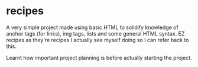 # recipes

A very simple project made using basic HTML to solidify knowledge of anchor tags (for links), img tags, lists and some general HTML syntax. EZ recipes as they're recipes I actually see myself doing so I can refer back to this.

Learnt how important project planning is before actually starting the project.

